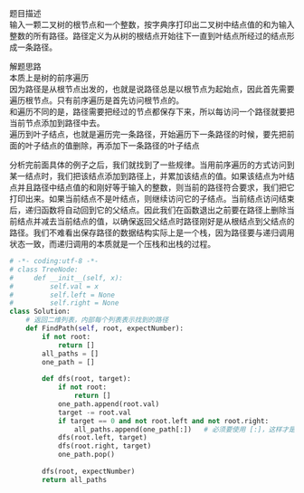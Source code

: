 
题目描述  
输入一颗二叉树的根节点和一个整数，按字典序打印出二叉树中结点值的和为输入整数的所有路径。路径定义为从树的根结点开始往下一直到叶结点所经过的结点形成一条路径。  

解题思路  
本质上是树的前序遍历  
因为路径是从根节点出发的，也就是说路径总是以根节点为起始点，因此首先需要遍历根节点。只有前序遍历是首先访问根节点的。  
和遍历不同的是，路径需要把经过的节点都保存下来，所以每访问一个路径就要把当前节点添加到路径中去。  
遍历到叶子结点，也就是遍历完一条路径，开始遍历下一条路径的时候，要先把前面的叶子结点的值删除，再添加下一条路径的叶子结点  

分析完前面具体的例子之后，我们就找到了一些规律。当用前序遍历的方式访问到某一结点时，我们把该结点添加到路径上，并累加该结点的值。如果该结点为叶结点并且路径中结点值的和刚好等于输入的整数，则当前的路径符合要求，我们把它打印出来。如果当前结点不是叶结点，则继续访问它的子结点。当前结点访问结束后，递归函数将自动回到它的父结点。因此我们在函数退出之前要在路径上删除当前结点并减去当前结点的值，以确保返回父结点时路径刚好是从根结点到父结点的路径。我们不难看出保存路径的数据结构实际上是一个栈，因为路径要与递归调用状态一致，而递归调用的本质就是一个压栈和出栈的过程。  


```python 
# -*- coding:utf-8 -*-
# class TreeNode:
#     def __init__(self, x):
#         self.val = x
#         self.left = None
#         self.right = None
class Solution:
    # 返回二维列表，内部每个列表表示找到的路径
    def FindPath(self, root, expectNumber):
        if not root:
            return [] 
        all_paths = [] 
        one_path = [] 
        
        def dfs(root, target):
            if not root:
                return [] 
            one_path.append(root.val) 
            target -= root.val 
            if target == 0 and not root.left and not root.right:
                all_paths.append(one_path[:])   # 必须要使用 [:]，这样才是复制，否则会跟着程序变化
            dfs(root.left, target) 
            dfs(root.right, target) 
            one_path.pop() 
        
        dfs(root, expectNumber)  
        return all_paths 
```
